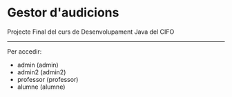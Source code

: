 # Gestor d'audicions
Projecte Final del curs de Desenvolupament Java del CIFO
***
Per accedir:
- admin (admin)
- admin2 (admin2)
- professor (professor)
- alumne (alumne)
